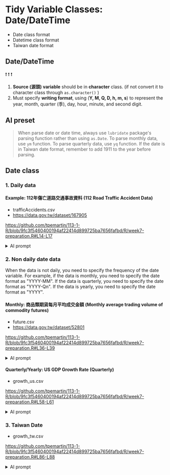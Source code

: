 # Tidy Variable Classes: Date/DateTime

  - Date class format
  - Datetime class format
  - Taiwan date format

## Date/DateTime

:exclamation: :exclamation: :exclamation:
  1. **Source (源頭) variable** should be in **character** class. (if not convert it to character class through  `as.character()`  )
  2. Must specify **writing format**, using (**Y, M, Q, D, h, m, s**) to represent the year, month, quarter (季), day, hour, minute, and second digit.

## AI preset

> When parse date or date time, always use `lubridate` package's parsing function rather than using `as.Date`. To parse monthly data, use `ym` function. To parse quarterly data, use `yq` function. If the date is in Taiwan date format, remember to add 1911 to the year before parsing.

## Date class

### 1. Daily data

#### Example: 112年傷亡道路交通事故資料 (112 Road Traffic Accident Data)

  - trafficAccidents.csv  
  - <https://data.gov.tw/dataset/167905>

<https://github.com/tpemartin/113-1-R/blob/9fc3f5460400194af22414d899725ba7656fafbd/R/week7-preparation.R#L14-L17>

<details>
<summary>AI prompt</summary>

The task is to parse the "accident_date" column of the `trafficAccidents` data frame, which is currently in numeric class, into date class. The current format is `yyyymmdd`, meaning that `20160101` represents "2016-01-01".

Parse data frame `trafficAccidents` 的"發生日期"欄位（目前為數值格式）成為date class, 它目前的格式為yyyymmdd，例如20160101則代表"2016-01-01"。
</details>


### 2. Non daily date data

When the data is not daily, you need to specify the frequency of the date variable. For example, if the data is monthly, you need to specify the date format as "YYYY-MM". If the data is quarterly, you need to specify the date format as "YYYY-Qn". If the data is yearly, you need to specify the date format as "YYYY".

#### Monthly: 商品類期貨每月平均成交金額 (Monthly average trading volume of commodity futures)

  - future.csv  
  - <https://data.gov.tw/dataset/52801>
 
 <https://github.com/tpemartin/113-1-R/blob/9fc3f5460400194af22414d899725ba7656fafbd/R/week7-preparation.R#L36-L39>
  
<details>

<summary>AI prompt</summary>  

The task is to parse the "YEARMONTH" variable of the `future` data frame, which is currently in numeric class, into date class. The current format is `yyyymm`, meaning that `202409` represents September of the year 2024.

Parse data frame `future` 的"資料年月"變數（目前為數值變數）成為datet class，它目前的格式為yyyymm, 例如202409即為西元2024年9月。
</details>

#### Quarterly/Yearly: US GDP Growth Rate (Quarterly)

  - growth_us.csv

<https://github.com/tpemartin/113-1-R/blob/9fc3f5460400194af22414d899725ba7656fafbd/R/week7-preparation.R#L58-L61>

<details>  
<summary>AI prompt</summary>  

The task is to parse the "DATE" variable of the `growth_us` data frame into date class. The current format is "YYYY-QQ", meaning that "2024-Q1" represents the quarter 1 of 2024.

Parse data frame `growth_use` 的"DATE"變數成為date class，它目前的格式為"YYYY-QQ", 例如"2024-Q1"即為"西元2024年的第1季"。
</details>


### 3. Taiwan Date

  - growth_tw.csv

<https://github.com/tpemartin/113-1-R/blob/9fc3f5460400194af22414d899725ba7656fafbd/R/week7-preparation.R#L86-L88>

<details>

<summary>AI prompt</summary>

Parse `PERIOD` variable of `growth_tw` data frame into date class. The current format is Taiwan date and the format is "ttt年第Q季", meaning "108年第1季" represents the first quarter of Taiwan year 108 (which is 2019).

Parse data frame `growth_tw` 裡的"統計期"變數成為date class, 它目前為台灣的日期且格式寫法為"ttt年第q季"，例如"108年第1季"即為西元2019年的第1季。
</details>
